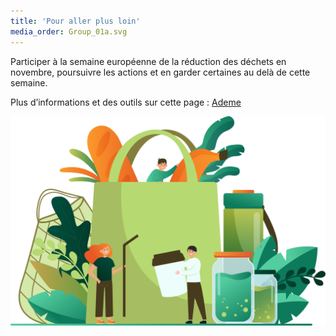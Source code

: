 ```yaml
---
title: 'Pour aller plus loin'
media_order: Group_01a.svg
---
```


Participer à la semaine européenne de la réduction des déchets en novembre, poursuivre les actions et en garder certaines au delà de cette semaine.

Plus d’informations et des outils sur cette page : [Ademe](https://www.serd.ademe.fr/presentation )

![](Group_01a.svg)



